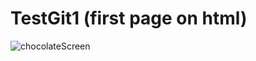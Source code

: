 # TestGit1 (first page on html)

![chocolateScreen](https://user-images.githubusercontent.com/56201735/101184983-02640d00-365a-11eb-9820-86462295a34d.png)
